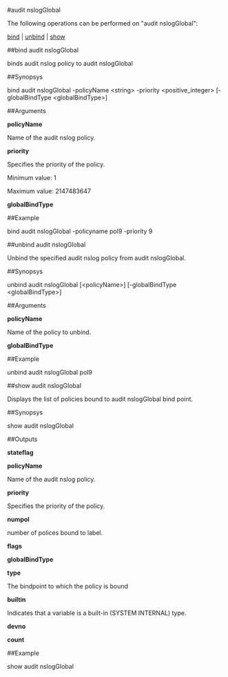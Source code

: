 #audit nslogGlobal

The following operations can be performed on "audit nslogGlobal":


[bind](#bind-audit-nslogglobal) | [unbind](#unbind-audit-nslogglobal) | [show](#show-audit-nslogglobal)

##bind audit nslogGlobal

binds audit nslog policy to audit nslogGlobal


##Synopsys

bind audit nslogGlobal -policyName &lt;string> -priority &lt;positive_integer> [-globalBindType &lt;globalBindType>]


##Arguments

<b>policyName</b>
Name of the audit nslog policy.

<b>priority</b>
Specifies the priority of the policy.
Minimum value: 1
Maximum value: 2147483647

<b>globalBindType</b>



##Example

bind audit nslogGlobal -policyname pol9 -priority 9

##unbind audit nslogGlobal

Unbind the specified audit nslog policy from audit nslogGlobal.


##Synopsys

unbind audit nslogGlobal [&lt;policyName>] [-globalBindType &lt;globalBindType>]


##Arguments

<b>policyName</b>
Name of the policy to unbind.

<b>globalBindType</b>



##Example

unbind audit nslogGlobal pol9

##show audit nslogGlobal

Displays the list of policies bound to audit nslogGlobal bind point.


##Synopsys

show audit nslogGlobal


##Outputs

<b>stateflag</b>

<b>policyName</b>
Name of the audit nslog policy.

<b>priority</b>
Specifies the priority of the policy.

<b>numpol</b>
number of polices bound to label.

<b>flags</b>

<b>globalBindType</b>

<b>type</b>
The bindpoint to which the policy is bound

<b>builtin</b>
Indicates that a variable is a built-in (SYSTEM INTERNAL) type.

<b>devno</b>

<b>count</b>



##Example

show audit nslogGlobal

